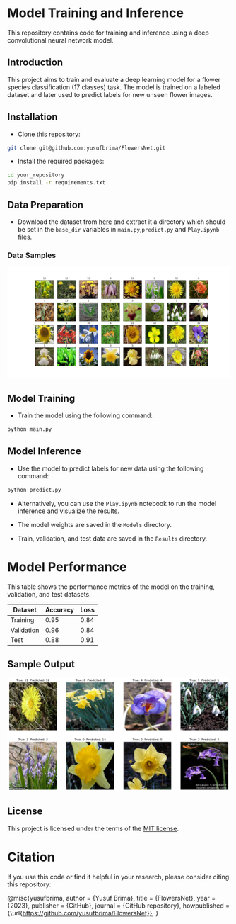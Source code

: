 # Model Training and Inference

This repository contains code for training and inference using a deep convolutional neural network model.


## Introduction
This project aims to train and evaluate a deep learning model for a flower species classification (17 classes) task. The model is trained on a labeled dataset and later used to predict labels for new unseen flower images.

## Installation
- Clone this repository:

```bash
git clone git@github.com:yusufbrima/FlowersNet.git
```

- Install the required packages:

```bash
cd your_repository
pip install -r requirements.txt
```

## Data Preparation
- Download the dataset from [here](https://www.robots.ox.ac.uk/~vgg/data/flowers/17/index.html) and extract it a directory which should be set in the `base_dir` variables in `main.py`,`predict.py` and `Play.ipynb`  files.

### Data Samples 
![Data Samples](Figures/plot.png)

## Model Training
- Train the model using the following command:

```bash
python main.py
```

## Model Inference
- Use the model to predict labels for new data using the following command:

```bash
python predict.py
```
- Alternatively, you can use the `Play.ipynb` notebook to run the model inference and visualize the results.

- The model weights are saved in the `Models` directory.

- Train, validation, and test data are saved in the `Results` directory.

# Model Performance

This table shows the performance metrics of the model on the training, validation, and test datasets.

| Dataset   | Accuracy | Loss    |
|-----------|----------|---------|
| Training  | 0.95     | 0.84    |
| Validation| 0.96     | 0.84    |
| Test      | 0.88     | 0.91    |


## Sample Output

![Sample Output](Figures/prediction_plot.png)

## License
This project is licensed under the terms of the [MIT license]().

# Citation

If you use this code or find it helpful in your research, please consider citing this repository:

@misc{yusufbrima,
author = {Yusuf Brima},
title = {FlowersNet},
year = {2023},
publisher = {GitHub},
journal = {GitHub repository},
howpublished = {\url{https://github.com/yusufbrima/FlowersNet}},
}
